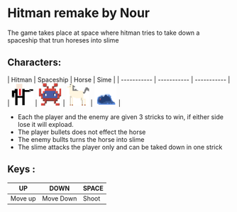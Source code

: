 # Hitman remake by Nour 


The game takes place at space where hitman tries to take down a spaceship that trun horeses into slime 

## Characters:


| Hitman | Spaceship | Horse | Sime |
| ----------- | ----------- | ----------- |
| <img src="https://github.com/013nour/Bootcamp-Project-1-Python/blob/main/Asset/P1.png" width="50" height="50"> | <img src="https://github.com/013nour/Bootcamp-Project-1-Python/blob/main/Asset/alien4.png" width="50" height="50"> | <img src="https://github.com/013nour/Bootcamp-Project-1-Python/blob/main/Asset/Horse1.png" width="50" height="50"> | <img src="https://github.com/013nour/Bootcamp-Project-1-Python/blob/main/Asset/slime0.png" width="50" height="50"> |


* Each the player and the enemy are given 3 stricks to win, if either side lose it will expload. 
* The player bullets does not effect the horse 
* The enemy bullts turns the horse into slime 
* The slime attacks the player only and can be taked down in one strick 

## Keys :

| UP  | DOWN | SPACE |
| ----------- | ----------- | ----------- |
| Move up | Move Down | Shoot 

